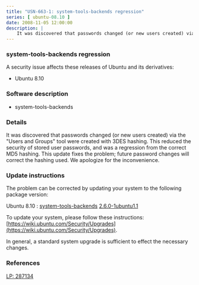```yaml
---
title: "USN-663-1: system-tools-backends regression"
series: [ ubuntu-08.10 ]
date: 2008-11-05 12:00:00
description: |
    It was discovered that passwords changed (or new users created) via the &quot;Users and Groups&quot; tool were created with 3DES hashing.  This reduced the security of stored user passwords, and was a regression from the correct MD5 hashing.  This update fixes the problem; future password changes will correct the hashing used.  We apologize for the inconvenience. 
--- 
```

 
### system-tools-backends regression

A security issue affects these releases of Ubuntu and its derivatives:

* Ubuntu 8.10

### Software description

* system-tools-backends 

### Details

It was discovered that passwords changed (or new users created) via the &quot;Users and Groups&quot; tool were created with 3DES hashing. This reduced the security of stored user passwords, and was a regression from the correct MD5 hashing. This update fixes the problem; future password changes will correct the hashing used. We apologize for the inconvenience. 

### Update instructions

The problem can be corrected by updating your system to the following package version:

Ubuntu 8.10
 : [system-tools-backends](https://launchpad.net/ubuntu/+source/system-tools-backends) <span> [2.6.0-1ubuntu1.1](https://launchpad.net/ubuntu/+source/system-tools-backends/2.6.0-1ubuntu1.1) </span> 

To update your system, please follow these instructions: [https://wiki.ubuntu.com/Security/Upgrades](https://wiki.ubuntu.com/Security/Upgrades).

In general, a standard system upgrade is sufficient to effect the necessary changes. 

### References

 [LP: 287134](https://launchpad.net/bugs/287134)
 
